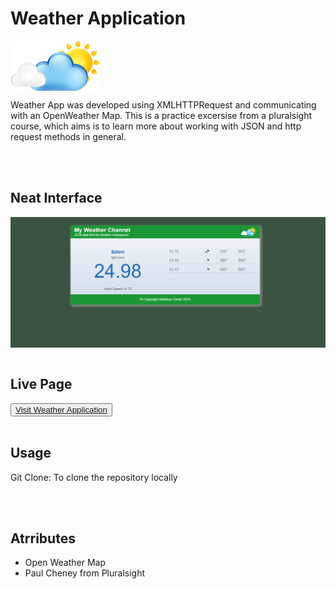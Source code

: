 <h1>Weather Application</h1>
<div class="bg-gray-dark">
    <img src="./images/weatherLogo.png" align="center"/>
    <p>Weather App was developed using XMLHTTPRequest and communicating with an OpenWeather Map. This is a practice excersise from a pluralsight course, which aims is to learn more about working with JSON and http request methods in general.</p>
</div>
<br><br>

<h2>
    Neat Interface
</h2>
<img src="./images/weather-interface.PNG" align="center"/>
<br></br>



<h2>Live Page</h2>
<button class="bg-gray-dark"><a target="_blank" href="https://davidolaoluwa360.github.io/Weather-Application/">Visit Weather Application</a></button>
<br><br>

<h2>Usage</h2>
<p>Git Clone: To clone the repository locally</p>
<br><br>

<h2>Atrributes</h2>
<ul>
    <li>Open Weather Map</li>
    <li>Paul Cheney from Pluralsight</li>
<ul>
